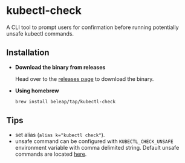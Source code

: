 # kubectl-check

A CLI tool to prompt users for confirmation before running potentially unsafe kubectl commands.

## Installation

- **Download the binary from releases**

  Head over to the [releases page](https://github.com/beleap/kubectl-check/releases) to download the binary.
- **Using homebrew**

  ```bash
  brew install beleap/tap/kubectl-check
  ```

## Tips

- set alias (`alias k="kubectl check"`).
- unsafe command can be configured with `KUBECTL_CHECK_UNSAFE` environment variable  with comma delimited string. Default unsafe commands are located [here](https://github.com/BeLeap/kubectl-check/blob/main/src/main.rs#L63-L66).